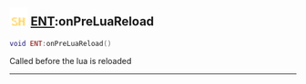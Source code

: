 ## <img src="../../.gitbook/assets/shared.png" width="32" height="32" /> [ENT](../ent/README.md):onPreLuaReload

```lua
void ENT:onPreLuaReload()
```

Called before the lua is reloaded<br>


--------